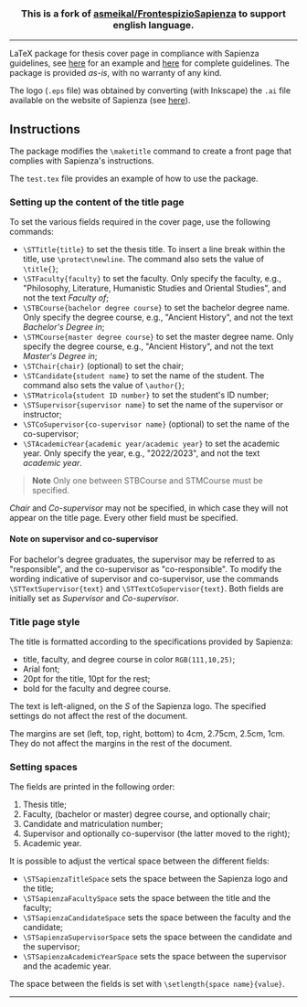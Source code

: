 <h3 align=center>
This is a fork of <a href="https://github.com/asmeikal/FrontespizioSapienza">asmeikal/FrontespizioSapienza</a> to support english language.
</h3>

------

LaTeX package for thesis cover page in compliance with Sapienza guidelines, see [here](http://www.uniroma1.it/sites/default/files/allegati/esempio%20frontespizio%20elaborato.pdf) for an example and [here](http://www.uniroma1.it/logotesi) for complete guidelines. The package is provided *as-is*, with no warranty of any kind.

The logo (`.eps` file) was obtained by converting (with Inkscape) the `.ai` file available on the website of Sapienza (see [here](http://www.uniroma1.it/sites/default/files/allegati/ml_alta_risoluzione.zip)).

## Instructions

The package modifies the `\maketitle` command to create a front page that complies with Sapienza's instructions.

The `test.tex` file provides an example of how to use the package.

### Setting up the content of the title page

To set the various fields required in the cover page, use the following commands:
- `\STTitle{title}` to set the thesis title.
  To insert a line break within the title, use `\protect\newline`.
  The command also sets the value of `\title{}`;
- `\STFaculty{faculty}` to set the faculty.
  Only specify the faculty, e.g., "Philosophy, Literature, Humanistic Studies and Oriental Studies", and not the text *Faculty of*;
- `\STBCourse{bachelor degree course}` to set the bachelor degree name.
  Only specify the degree course, e.g., "Ancient History", and not the text *Bachelor's Degree in*;
- `\STMCourse{master degree course}` to set the master degree name.
  Only specify the degree course, e.g., "Ancient History", and not the text *Master's Degree in*;
- `\STChair{chair}` (optional) to set the chair;
- `\STCandidate{student name}` to set the name of the student.
  The command also sets the value of `\author{}`;
- `\STMatricola{student ID number}` to set the student's ID number;
- `\STSupervisor{supervisor name}` to set the name of the supervisor or instructor;
- `\STCoSupervisor{co-supervisor name}` (optional) to set the name of the co-supervisor;
- `\STAcademicYear{academic year/academic year}` to set the academic year.
  Only specify the year, e.g., "2022/2023", and not the text *academic year*.

> **Note**
> Only one between STBCourse and STMCourse must be specified.

*Chair* and *Co-supervisor* may not be specified, in which case they will not appear on the title page. Every other field must be specified.

#### Note on supervisor and co-supervisor

For bachelor's degree graduates, the supervisor may be referred to as "responsible", and the co-supervisor as "co-responsible".
To modify the wording indicative of supervisor and co-supervisor, use the commands `\STTextSupervisor{text}` and `\STTextCoSupervisor{text}`.
Both fields are initially set as *Supervisor* and *Co-supervisor*.

### Title page style

The title is formatted according to the specifications provided by Sapienza:
- title, faculty, and degree course in color `RGB(111,10,25)`;
- Arial font;
- 20pt for the title, 10pt for the rest;
- bold for the faculty and degree course.

The text is left-aligned, on the *S* of the Sapienza logo.
The specified settings do not affect the rest of the document.

The margins are set (left, top, right, bottom) to 4cm, 2.75cm, 2.5cm, 1cm.
They do not affect the margins in the rest of the document.

### Setting spaces

The fields are printed in the following order:

1. Thesis title;
2. Faculty, (bachelor or master) degree course, and optionally chair;
3. Candidate and matriculation number;
4. Supervisor and optionally co-supervisor (the latter moved to the right);
5. Academic year.

It is possible to adjust the vertical space between the different fields:
- `\STSapienzaTitleSpace` sets the space between the Sapienza logo and the title;
- `\STSapienzaFacultySpace` sets the space between the title and the faculty;
- `\STSapienzaCandidateSpace` sets the space between the faculty and the candidate;
- `\STSapienzaSupervisorSpace` sets the space between the candidate and the supervisor;
- `\STSapienzaAcademicYearSpace` sets the space between the supervisor and the academic year.

The space between the fields is set with `\setlength{space name}{value}`.

---------



